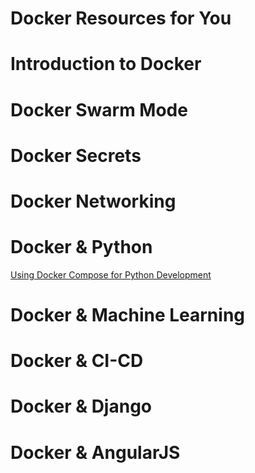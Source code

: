 
# Docker Resources for You

# Introduction to Docker


# Docker Swarm Mode

# Docker Secrets

# Docker Networking

# Docker & Python

[Using Docker Compose for Python Development](https://blog.codeship.com/using-docker-compose-for-python-development/)<br>

# Docker & Machine Learning

# Docker & CI-CD

# Docker & Django

# Docker & AngularJS











